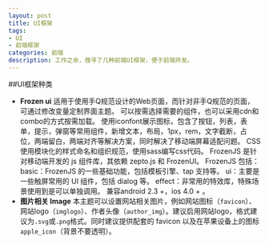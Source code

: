 ```yaml
---
layout: post
title: UI框架
tags:
- UI
- 前端框架
categories: 前端
description: 工作之余，搜寻了几种前端UI框架，便于前端开发。
---
```





<!-- more -->

##UI框架种类

- **Frozen ui**
适用于使用手Q规范设计的Web页面，而针对非手Q规范的页面，可通过修改变量定制界面主题。
可以按需选择需要的组件，也可以采用cdn和combo的方式按需加载。
使用iconfont展示图标，包含了按钮，列表，表单，提示，弹窗等常用组件，新增文本，布局，1px，rem，文字截断，占位，两端留白，两端对齐等解决方案，同时解决了移动端屏幕适配问题。
CSS使用模块化的样式命名和组织规范，使用sass编写css代码。
FrozenJS 是针对移动端开发的 js 组件库，其依赖 zepto.js 和 FrozenUI。
FrozenJS 包括： basic：FrozenJS 的一些基础功能，包括模板引擎、tap 支持等。
ui：主要是一些触屏常用的 UI 组件，包括 dialog 等。
effect：非常用的特效库，特殊场景使用到是可以单独调用。
兼容android 2.3 +，ios 4.0 + 。
- **图片相关 Image**
本主题可以设置网站相关图片，例如网站图标（`favicon`）、网站logo（`imglogo`）、作者头像（`author_img`）。建议启用网站logo，格式建议为`.svg`或`.png`格式。同时建议提供配套的 favicon 以及在苹果设备上的图标`apple_icon`（背景不要透明）。